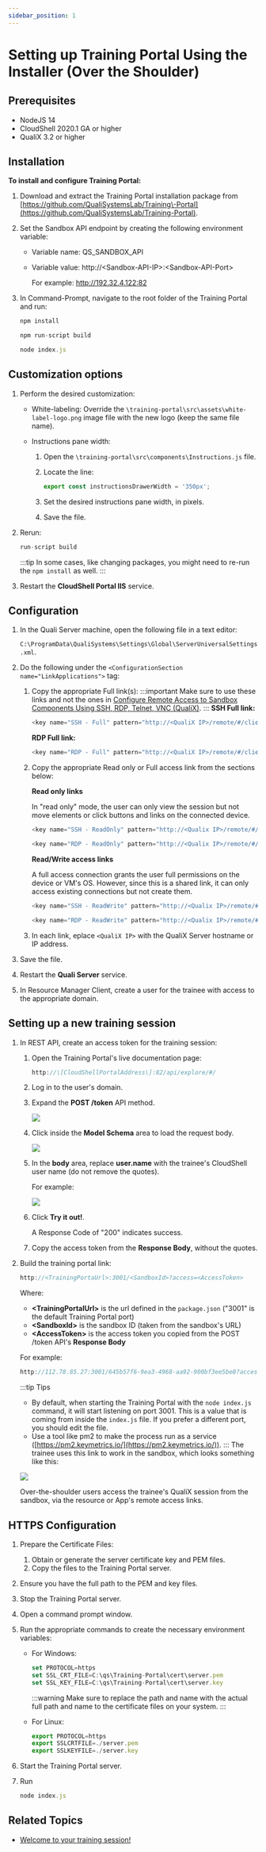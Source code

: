 ```yaml
---
sidebar_position: 1
---
```


# Setting up Training Portal Using the Installer (Over the Shoulder)

## Prerequisites

- NodeJS 14
- CloudShell 2020.1 GA or higher
- QualiX 3.2 or higher

## Installation

**To install and configure Training Portal:**

1. Download and extract the Training Portal installation package from [https://github.com/QualiSystemsLab/Training\-Portal](https://github.com/QualiSystemsLab/Training-Portal).
    
2. Set the Sandbox API endpoint by creating the following environment variable:
    - Variable name: QS\_SANDBOX\_API
    - Variable value: http://\<Sandbox-API-IP\>:\<Sandbox-API-Port\>
        
        For example: http://192.32.4.122:82
        
3. In Command-Prompt, navigate to the root folder of the Training Portal and run:
    
    ```javascript
    npm install
    ```
    
    ```javascript
    npm run-script build
    ```
    
    ```javascript
    node index.js
    ```
    

## Customization options

1. Perform the desired customization:
    - White-labeling: Override the `\training-portal\src\assets\white-label-logo.png` image file with the new logo (keep the same file name).
    - Instructions pane width:
        
        1. Open the `\training-portal\src\components\Instructions.js` file.
        2. Locate the line:
            
            ```javascript
            export const instructionsDrawerWidth = '350px';
            ```
            
        3. Set the desired instructions pane width, in pixels.
        4. Save the file.
2. Rerun:
    
    ```javascript
    run-script build
    ```
    :::tip
    In some cases, like changing packages, you might need to re-run the `npm install` as well.
    :::
3. Restart the **CloudShell Portal IIS** service.

## Configuration

1. In the Quali Server machine, open the following file in a text editor:
    
    `C:\ProgramData\QualiSystems\Settings\Global\ServerUniversalSettings.xml`.
    
2. Do the following under the `<ConfigurationSection name="LinkApplications">` tag:
    
    1. Copy the appropriate Full link(s):
        :::important
        Make sure to use these links and not the ones in [Configure Remote Access to Sandbox Components Using SSH, RDP, Telnet, VNC (QualiX)](../post-installation-config/configure-remote-access.md).
        :::
        **SSH Full link:**
        
        ```javascript
        <key name="SSH - Full" pattern="http://<QualiX IP>/remote/#/client/c/ssh{qid}?qtoken={qtoken}&amp;hostname={Address}&amp;protocol=ssh&amp;port=22&amp;username={User}&amp;password={Password}" icon-key="SSH" />
        ```
        
        **RDP Full link:**
        
        ```javascript
        <key name="RDP - Full" pattern="http://<QualiX IP>/remote/#/client/c/rdp{qid}?qtoken={qtoken}&amp;hostname={Address}&amp;protocol=rdp&amp;port=3389&amp;username={User}&amp;password={Password}&amp;security=any&amp;ignore-cert=true" icon-key="RDP" />
        ```
        
    2. Copy the appropriate Read only or Full access link from the sections below:
        
        **Read only links**
        
        In "read only" mode, the user can only view the session but not move elements or click buttons and links on the connected device.
        
        ```javascript
        <key name="SSH - ReadOnly" pattern="http://<Qualix IP>/remote/#/client/c/ssh{qid}sharedr?qtoken={qtoken}&amp;hostname={Address}&amp;protocol=ssh&amp;port=22&amp;username={User}&amp;password={Password}&amp;shared=true&amp;readonly=true" icon-key="SSH" />
        ```
        
        ```javascript
        <key name="RDP - ReadOnly" pattern="http://<Qualix IP>/remote/#/client/c/rdp{qid}sharedr?qtoken={qtoken}&amp;hostname={Address}&amp;protocol=rdp&amp;port=3389&amp;username={User}&amp;password={Password}&amp;security=any&amp;ignore-cert=true&amp;shared=true&amp;readonly=true" icon-key="RDP" />
        ```
        
        **Read/Write access links**
        
        A full access connection grants the user full permissions on the device or VM's OS. However, since this is a shared link, it can only access existing connections but not create them.
        
        ```javascript
        <key name="SSH - ReadWrite" pattern="http://<Qualix IP>/remote/#/client/c/ssh{qid}shared?qtoken={qtoken}&amp;hostname={Address}&amp;protocol=ssh&amp;port=22&amp;username={User}&amp;password={Password}&amp;shared=true&amp;readonly=false" icon-key="SSH" />
        ```
        
        ```javascript
        <key name="RDP - ReadWrite" pattern="http://<Qualix IP>/remote/#/client/c/rdp{qid}shared?qtoken={qtoken}&amp;hostname={Address}&amp;protocol=rdp&amp;port=3389&amp;username={User}&amp;password={Password}&amp;security=any&amp;ignore-cert=true&amp;shared=true&amp;readonly=false" icon-key="RDP"/>
        ```
        
    3. In each link, eplace `<QualiX IP>` with the QualiX Server hostname or IP address.
3. Save the file.
4. Restart the **Quali Server** service.
5. In Resource Manager Client, create a user for the trainee with access to the appropriate domain.

## Setting up a new training session

1. In REST API, create an access token for the training session:
    
    1. Open the Training Portal's live documentation page:
        
        ```javascript
        http://\[CloudShellPortalAddress\]:82/api/explore/#/
        ```
        
    2. Log in to the user's domain.
    3. Expand the **POST /token** API method.
        
        ![](/Images/QualiX/TrainingPortalRestApi_499x248.png)
        
    4. Click inside the **Model Schema** area to load the request body.
        
        ![](/Images/QualiX/TrainingPortalModelSchema.png)
        
    5. In the **body** area, replace **user.name** with the trainee's CloudShell user name (do not remove the quotes).
        
        For example:
        
        ![](/Images/QualiX/TrainingPortalRequestBody.png)
        
    6. Click **Try it out!**.
        
        A Response Code of "200" indicates success.
        
    7. Copy the access token from the **Response Body**, without the quotes.
2. Build the training portal link:
    
    ```javascript
    http://<TrainingPortaUrl>:3001/<SandboxId>?access=<AccessToken>
    ```
    
    Where:
    
    - **\<TrainingPortalUrl\>** is the url defined in the `package.json` ("3001" is the default Training Portal port)
    - **\<SandboxId\>** is the sandbox ID (taken from the sandbox's URL)
    - **\<AccessToken\>** is the access token you copied from the POST /token API's **Response Body**
    
    For example:
    
    ```javascript
    http://112.78.85.27:3001/645b57f6-9ea3-4968-aa92-900bf3ee5be8?access=NEapY8Cnqk6JYPNAt7il5w2
    ```
    :::tip Tips
    - By default, when starting the Training Portal with the `node index.js` command, it will start listening on port 3001. This is a value that is coming from inside the `index.js` file. If you prefer a different port, you should edit the file.
    - Use a tool like pm2 to make the process run as a service ([https://pm2.keymetrics.io/](https://pm2.keymetrics.io/)).
    :::
    The trainee uses this link to work in the sandbox, which looks something like this:
    
    ![](/Images/CloudShell-Portal/Lab-Management/Reservations/TrainingSandbox.png)
    
    Over-the-shoulder users access the trainee's QualiX session from the sandbox, via the resource or App's remote access links.
    

## HTTPS Configuration

1. Prepare the Certificate Files:
    1. Obtain or generate the server certificate key and PEM files.
    2. Copy the files to the Training Portal server.
2. Ensure you have the full path to the PEM and key files.
3. Stop the Training Portal server.
4. Open a command prompt window.
5. Run the appropriate commands to create the necessary environment variables:
    
    - For Windows:
        
        ```javascript
        set PROTOCOL=https
        set SSL_CRT_FILE=C:\qs\Training-Portal\cert\server.pem
        set SSL_KEY_FILE=C:\qs\Training-Portal\cert\server.key
        ```
        :::warning
        Make sure to replace the path and name with the actual full path and name to the certificate files on your system.
        :::
    
    - For Linux:
        
        ```javascript
        export PROTOCOL=https
        export SSLCRTFILE=./server.pem
        export SSLKEYFILE=./server.key
        ```
        
6. Start the Training Portal server.
7. Run
    
    ```javascript
    node index.js
    ```
    

## Related Topics

- [Welcome to your training session!](./welcome-to-your-training-session.md)
